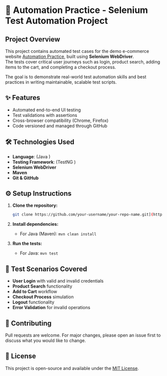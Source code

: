 # 🛒 Automation Practice - Selenium Test Automation Project


## Project Overview
This project contains automated test cases for the demo e-commerce website [Automation Practice](http://www.automationpractice.pl/index.php), built using **Selenium WebDriver**.  
The tests cover critical user journeys such as login, product search, adding items to the cart, and completing a checkout process.

The goal is to demonstrate real-world test automation skills and best practices in writing maintainable, scalable test scripts.



## ✨ Features
- Automated end-to-end UI testing
- Test validations with assertions
- Cross-browser compatibility (Chrome, Firefox)
- Code versioned and managed through GitHub



## 🛠️ Technologies Used
- **Language**: (Java )
- **Testing Framework**: (TestNG )
- **Selenium WebDriver**
- **Maven** 
- **Git & GitHub**
  


## ⚙️ Setup Instructions

1. **Clone the repository:**
   ```bash
   git clone https://github.com/your-username/your-repo-name.git](https://github.com/ParameeDilanka/Ecommerce-Website-Selenium-Automation-.git

2. **Install dependencies:**
   - For Java (Maven): `mvn clean install`

3. **Run the tests:**
   - For Java: `mvn test`



## 🧪 Test Scenarios Covered
- **User Login** with valid and invalid credentials
- **Product Search** functionality
- **Add to Cart** workflow
- **Checkout Process** simulation
- **Logout** functionality
- **Error Validation** for invalid operations



## 🤝 Contributing
Pull requests are welcome. For major changes, please open an issue first to discuss what you would like to change.



## 📜 License
This project is open-source and available under the [MIT License](LICENSE).

